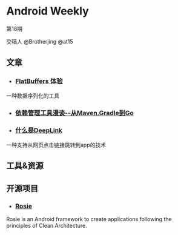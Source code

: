 # Android Weekly 
第18期

交稿人 @Brotherjing @at15 

## 文章

- ### [FlatBuffers 体验](http://www.race604.com/flatbuffers-intro/?utm_source&#x3D;tuicool&amp;utm_medium&#x3D;referral)
一种数据序列化的工具

- ### [依赖管理工具漫谈--从Maven,Gradle到Go](http://www.tuicool.com/articles/7FB3Q3U)


- ### [什么是DeepLink](http://blog.zhaiyifan.cn/2016/02/04/deeplink-intro/)
一种支持从网页点击链接跳转到app的技术

## 工具&资源

## 开源项目

- ### [Rosie](https://github.com/Karumi/Rosie)
Rosie is an Android framework to create applications following the principles of Clean Architecture.

